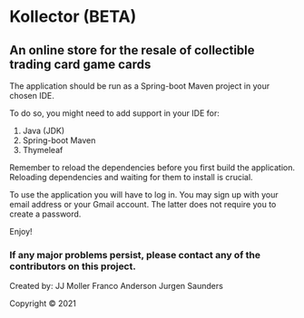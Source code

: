 # Kollector (BETA)
## An online store for the resale of collectible trading card game cards 

The application should be run as a Spring-boot Maven project in your chosen IDE.

To do so, you might need to add support in your IDE for:

1. Java (JDK)
1. Spring-boot Maven
2. Thymeleaf

Remember to reload the dependencies before you first build the application. 
Reloading dependencies and waiting for them to install is crucial. 

To use the application you will have to log in. You may sign up with your email address or your Gmail account. The latter does not require you to create a password.

Enjoy!

### If any major problems persist, please contact any of the contributors on this project.


Created by: 
            JJ Moller
            Franco Anderson
            Jurgen Saunders
            
Copyright © 2021
